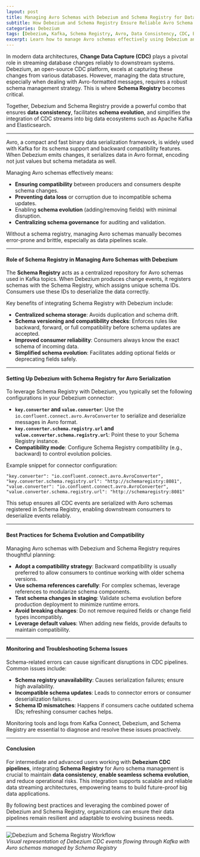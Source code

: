 ```yaml
---
layout: post
title: Managing Avro Schemas with Debezium and Schema Registry for Data Consistency
subtitle: How Debezium and Schema Registry Ensure Reliable Avro Schema Management in Data Pipelines
categories: Debezium
tags: [Debezium, Kafka, Schema Registry, Avro, Data Consistency, CDC, Big Data, Data Streaming]
excerpt: Learn how to manage Avro schemas effectively using Debezium and Schema Registry to ensure data consistency and schema evolution control in modern data streaming pipelines.
---
```

In modern data architectures, **Change Data Capture (CDC)** plays a pivotal role in streaming database changes reliably to downstream systems. Debezium, an open-source CDC platform, excels at capturing these changes from various databases. However, managing the data structure, especially when dealing with Avro-formatted messages, requires a robust schema management strategy. This is where **Schema Registry** becomes critical.

Together, Debezium and Schema Registry provide a powerful combo that ensures **data consistency**, facilitates **schema evolution**, and simplifies the integration of CDC streams into big data ecosystems such as Apache Kafka and Elasticsearch.

---
Avro, a compact and fast binary data serialization framework, is widely used with Kafka for its schema support and backward compatibility features. When Debezium emits changes, it serializes data in Avro format, encoding not just values but schema metadata as well.

Managing Avro schemas effectively means:

- **Ensuring compatibility** between producers and consumers despite schema changes.
- **Preventing data loss** or corruption due to incompatible schema updates.
- Enabling **schema evolution** (adding/removing fields) with minimal disruption.
- **Centralizing schema governance** for auditing and validation.

Without a schema registry, managing Avro schemas manually becomes error-prone and brittle, especially as data pipelines scale.

---

#### Role of Schema Registry in Managing Avro Schemas with Debezium

The **Schema Registry** acts as a centralized repository for Avro schemas used in Kafka topics. When Debezium produces change events, it registers schemas with the Schema Registry, which assigns unique schema IDs. Consumers use these IDs to deserialize the data correctly.

Key benefits of integrating Schema Registry with Debezium include:

- **Centralized schema storage**: Avoids duplication and schema drift.
- **Schema versioning and compatibility checks**: Enforces rules like backward, forward, or full compatibility before schema updates are accepted.
- **Improved consumer reliability**: Consumers always know the exact schema of incoming data.
- **Simplified schema evolution**: Facilitates adding optional fields or deprecating fields safely.

---

#### Setting Up Debezium with Schema Registry for Avro Serialization

To leverage Schema Registry with Debezium, you typically set the following configurations in your Debezium connector:

- **`key.converter` and `value.converter`**: Use the `io.confluent.connect.avro.AvroConverter` to serialize and deserialize messages in Avro format.
- **`key.converter.schema.registry.url` and `value.converter.schema.registry.url`**: Point these to your Schema Registry instance.
- **Compatibility mode**: Configure Schema Registry compatibility (e.g., backward) to control evolution policies.

Example snippet for connector configuration:

```
"key.converter": "io.confluent.connect.avro.AvroConverter",
"key.converter.schema.registry.url": "http://schemaregistry:8081",
"value.converter": "io.confluent.connect.avro.AvroConverter",
"value.converter.schema.registry.url": "http://schemaregistry:8081"
```

This setup ensures all CDC events are serialized with Avro schemas registered in Schema Registry, enabling downstream consumers to deserialize events reliably.

---

#### Best Practices for Schema Evolution and Compatibility

Managing Avro schemas with Debezium and Schema Registry requires thoughtful planning:

- **Adopt a compatibility strategy**: Backward compatibility is usually preferred to allow consumers to continue working with older schema versions.
- **Use schema references carefully**: For complex schemas, leverage references to modularize schema components.
- **Test schema changes in staging**: Validate schema evolution before production deployment to minimize runtime errors.
- **Avoid breaking changes**: Do not remove required fields or change field types incompatibly.
- **Leverage default values**: When adding new fields, provide defaults to maintain compatibility.

---

#### Monitoring and Troubleshooting Schema Issues

Schema-related errors can cause significant disruptions in CDC pipelines. Common issues include:

- **Schema registry unavailability**: Causes serialization failures; ensure high availability.
- **Incompatible schema updates**: Leads to connector errors or consumer deserialization failures.
- **Schema ID mismatches**: Happens if consumers cache outdated schema IDs; refreshing consumer caches helps.

Monitoring tools and logs from Kafka Connect, Debezium, and Schema Registry are essential to diagnose and resolve these issues proactively.

---

#### Conclusion

For intermediate and advanced users working with **Debezium CDC pipelines**, integrating **Schema Registry** for Avro schema management is crucial to maintain **data consistency**, **enable seamless schema evolution**, and reduce operational risks. This integration supports scalable and reliable data streaming architectures, empowering teams to build future-proof big data applications.

By following best practices and leveraging the combined power of Debezium and Schema Registry, organizations can ensure their data pipelines remain resilient and adaptable to evolving business needs.

---

![Debezium and Schema Registry Workflow](https://example.com/images/debezium-schema-registry-workflow.png)  
*Visual representation of Debezium CDC events flowing through Kafka with Avro schemas managed by Schema Registry*
